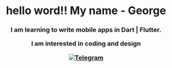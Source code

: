 <div id="header" align="center">
<h1>hello word!!
My name - George</h1>
<h3>
  I am learning to write mobile apps
  in Dart | Flutter.

  I am interested in coding and design

  <a href="https://web.telegram.org/a/Toniuse">
  <img scr="https://www.google.com/imgres?q=%D1%82%D0%B5%D0%BB%D0%B5%D0%B3%D1%80%D0%B0%D0%BC%D0%BC&imgurl=https%3A%2F%2Finternet-lab.ru%2Fsites%2Finternet-lab.ru%2Ffiles%2F2022-09%2Ftelegram.png&imgrefurl=https%3A%2F%2Finternet-lab.ru%2Ftelegram_styled_text&docid=n6OKAboPgxMtvM&tbnid=5FQCdApuNLLZ_M&vet=12ahUKEwihg_7wkMGNAxVsJRAIHRJgAE8QM3oECBsQAA..i&w=900&h=284&hcb=2&ved=2ahUKEwihg_7wkMGNAxVsJRAIHRJgAE8QM3oECBsQAA" alt="Telegram"/> </a>
</h3></div>

